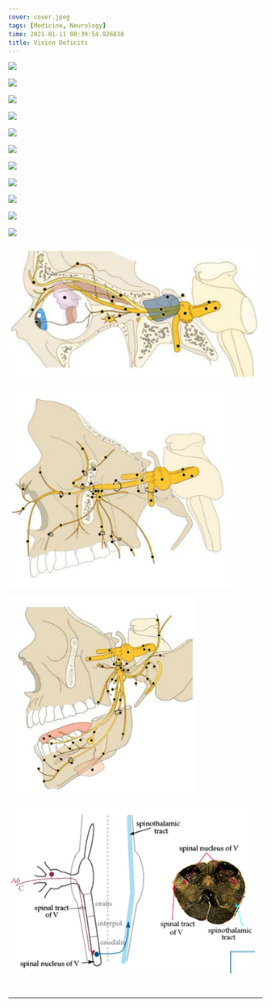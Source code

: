 ```yaml
---
cover: cover.jpeg
tags: [Medicine, Neurology]
time: 2021-01-11 08:39:54.926830
title: Vision Deficits
---
```


![](image/1.png)

![](image/2.png)

![](image/3.png)

![](image/4.png)

![](image/5.png)

![](image/6.png)

![](image/7.png)

![](image/8.png)

![](image/9.png)

![](image/10.png)

![](image/11.png)

![](image/12.png)

![](image/13.png)

![](image/14.png)

![](image/15.png)

<br>

---

<br>
